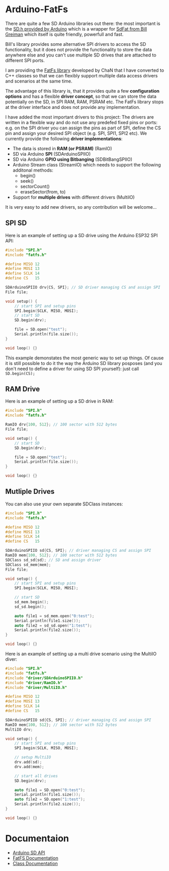 # Arduino-FatFs

There are quite a few SD Arduino libraries out there: the most important is the [SD.h provided by Arduino](https://github.com/arduino-libraries/SD) which is a wrapper for [SdFat from Bill Greiman](https://github.com/greiman/SdFat) which itself is quite friendly, powerfull and fast.

Bill's library provides some alternative SPI drivers to access the SD functionality, but it does not provide the functionality to store the data anywhere else and you can't use multiple SD drives that are attached to different SPI ports.

I am providing the [FatFs library](http://elm-chan.org/fsw/ff/00index_e.html) developed by ChaN that I have converted to C++ classes so that we can flexibly support multiple data access drivers and scenarios at the same time.

The advantage of this library is, that it provides quite a few __configuration options__ and has a flexible __driver concept__, so that we can store the data potentially on the SD, in SPI RAM, RAM, PSRAM etc. The FatFs library stops at the driver interface and does not provide any implementation. 

I have added the most important drivers to this project:  The drivers are written in a flexible way and do not use any predefed fixed pins or ports: e.g. on the SPI driver you can assign the pins as part of SPI, define the CS pin and assign your desired SPI object (e.g. SPI, SPI1, SPI2 etc). We currently provide the following __driver implementations__:

- The data is stored in __RAM (or PSRAM)__ (RamIO)
- SD via Arduino __SPI__ (SDArduinoSPIIO)
- SD via Arduino __GPIO using Bitbanging__ (SDBitBangSPIIO)
- Arduino Stream class (StreamIO) which needs to support the following additonal methods:
    - begin()
    - seek()
    - sectorCount()
    - eraseSector(from, to)
- Support for __multiple drives__ with different drivers (MultiIO)

It is very easy to add new drivers, so any contribution will be welcome...

## SPI SD

Here is an example of setting up a SD drive using the Arduino ESP32 SPI API:

```C++
#include "SPI.h"
#include "fatfs.h"

#define MISO 12
#define MOSI 13
#define SCLK 14
#define CS   15

SDArduinoSPIIO drv{CS, SPI}; // SD driver managing CS and assign SPI
File file;

void setup() {
    // start SPI and setup pins
    SPI.begin(SCLK, MISO, MOSI);
    // start SD 
    SD.begin(drv); 

    file = SD.open("test");
    Serial.println(file.size());
}

void loop() {}

```
This example demonstates the most generic way to set up things. Of cause it is still possible to do it the way the Arduino SD library posposes (and you don't need to define a driver for using SD SPI yourself): just call ```SD.begin(CS);```


## RAM Drive

Here is an example of setting up a SD drive in RAM:

```C++
#include "SPI.h"
#include "fatfs.h"

RamIO drv{100, 512}; // 100 sector with 512 bytes
File file;

void setup() {
    // start SD 
    SD.begin(drv); 

    file = SD.open("test");
    Serial.println(file.size());
}

void loop() {}

```


## Mutliple Drives


You can also use your own separate SDClass instances:

```C++
#include "SPI.h"
#include "fatfs.h"

#define MISO 12
#define MOSI 13
#define SCLK 14
#define CS   15

SDArduinoSPIIO sd{CS, SPI}; // driver managing CS and assign SPI
RamIO mem{100, 512}; // 100 sector with 512 bytes
SDClass sd_sd{sd}; // SD and assign driver
SDClass sd_mem{mem};
File file;

void setup() {
    // start SPI and setup pins
    SPI.begin(SCLK, MISO, MOSI);

    // start SD 
    sd_mem.begin(); 
    sd_sd.begin(); 

    auto file1 = sd_mem.open("0:test");
    Serial.println(file1.size());
    auto file2 = sd_sd.open("1:test");
    Serial.println(file2.size());
}

void loop() {}

```

Here is an example of setting up a multi drive scenario using the MultiIO diver:

```C++
#include "SPI.h"
#include "fatfs.h"
#include "driver/SDArduinoSPIIO.h"
#include "driver/RamIO.h"
#include "driver/MultiIO.h"

#define MISO 12
#define MOSI 13
#define SCLK 14
#define CS   15

SDArduinoSPIIO sd{CS, SPI}; // driver managing CS and assign SPI
RamIO mem{100, 512}; // 100 sector with 512 bytes
MultiIO drv;

void setup() {
    // start SPI and setup pins
    SPI.begin(SCLK, MISO, MOSI);

    // setup MultiIO
    drv.add(sd);
    drv.add(mem);

    // start all drives 
    SD.begin(drv); 

    auto file1 = SD.open("0:test");
    Serial.println(file1.size());
    auto file2 = SD.open("1:test");
    Serial.println(file2.size());
}

void loop() {}

```

# Documentaion

- [Arduino SD API](https://www.arduino.cc/reference/en/libraries/sd/)
- [FatFS Documentation](http://elm-chan.org/fsw/ff/00index_e.html)
- [Class Documentation](https://pschatzmann.github.io/arduino-fatfs/html/modules.html)
